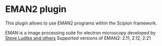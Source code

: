 # EMAN2 plugin

 This plugin allows to use EMAN2 programs within the Scipion framework.

 EMAN is a image processing suite for electron microscopy developed by [Steve Ludtke and others](http://blake.bcm.edu/emanwiki/EMAN2)
 Supported versions of EMAN2: 2.11, 2.12, 2.21
